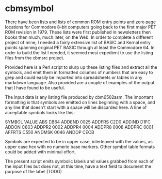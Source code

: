 # cbmsymbol

There have been lists and lists of common ROM entry points and zero page locations for Commodore 8-bit computers going back to the first major PET ROM revision in 1979.  These lists were first published in newsletters then books then much, much later, on the Web.  In order to complete a different project of mine, I needed a fairly extensive list of BASIC and Kernal entry points spanning original PET BASIC through at least the Commodore 64. In order to build the list I needed, it seemed most expedient to use the listing files from the cbmsrc project.

Provided here is a Perl script to slurp up these listing files and extract all the symbols, and emit them in formatted columns of numbers that are easy to grep and could easily be imported into spreadsheets or tables in any markdown language.  Also provided are a couple of examples of the output that I have found to be useful.

The input data is any listing file produced by cbm6502asm.  The important formatting is that symbols are emitted on lines beginning with a space, and any line that doesn't start with a space will be discarded here.  A line of acceptable symbols looks like this:

SYMBOL VALUE
 ABS      DB64    ADDEND   0025    ADDFRS   C2D0    ADDIND   D1FC
 ADDON    C803    ADDPR2   0002    ADDPR4   0004    ADDPR8   0008
 ADDPRC   0001    AFFRTS   C550    ANDMSK   0046    ANDOP    CECB

Symbols are expected to be in upper case, interleaved with the values, as upper case hex with no numeric base markers.  Other symbol table formats could be added with minimal effort.

The present script emits symbolic labels and values grabbed from each of the input files but does not, at this time, have a text field to document the purpose of the label (TODO)

